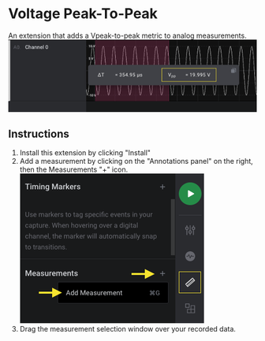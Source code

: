 # Voltage Peak-To-Peak

An extension that adds a Vpeak-to-peak metric to analog measurements.
![Voltage Peak to Peak](files/voltage_peak_to_peak.png)

## Instructions
1. Install this extension by clicking "Install"
2. Add a measurement by clicking on the "Annotations panel" on the right, then the Measurements "+" icon.
![Adding a Measurement](files/add_measurement.png)
3. Drag the measurement selection window over your recorded data.
